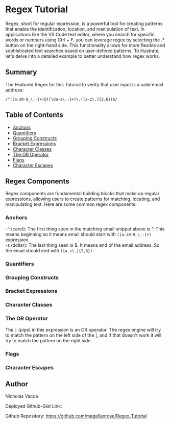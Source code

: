 # Regex Tutorial

Regex, short for regular expression, is a powerful tool for creating patterns that enable the identification, location, and manipulation of text. In applications like the VS Code text editor, where you search for specific words or numbers using Ctrl + F, you can leverage regex by selecting the .* button on the right-hand side. This functionality allows for more flexible and sophisticated text searches based on user-defined patterns. To illustrate, let's delve into a detailed example to better understand how regex works.

## Summary

The Featured Regex for this Tutorial to verify that user input is a valid email address:

`/^([a-z0-9_\.-]+)@([\da-z\.-]+)\.([a-z\.]{2,6})$/`

## Table of Contents

- [Anchors](#anchors)
- [Quantifiers](#quantifiers)
- [Grouping Constructs](#grouping-constructs)
- [Bracket Expressions](#bracket-expressions)
- [Character Classes](#character-classes)
- [The OR Operator](#the-or-operator)
- [Flags](#flags)
- [Character Escapes](#character-escapes)

## Regex Components

Regex components are fundamental building blocks that make up regular expressions, allowing users to create patterns for matching, locating, and manipulating text. Here are some common regex components:

### Anchors
-`^` (caret): The first thing seen in the matching email snippet above is ^. This means beginning so it means email should start with `([a-z0-9_\.-]+)` expression.</br>
-`$` (dollar): The last thing seen is $. It means end of the email address. So the email should end with `([a-z\.]{2,6})`
### Quantifiers

### Grouping Constructs

### Bracket Expressions

### Character Classes

### The OR Operator
The `|` (pipe) in this expression is an OR operator. The regex engine will try to match the pattern on the left side of the |, and if that doesn't work it will try to match the pattern on the right side.
### Flags

### Character Escapes

## Author

Nicholas Vacca

Deployed Github-Gist Link:

Github Repository: https://github.com/magellanrose/Regex_Tutorial 
